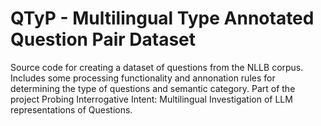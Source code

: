 # QTyP - Multilingual Type Annotated Question Pair Dataset
Source code for creating a dataset of questions from the NLLB corpus. Includes some processing functionality and annonation rules for determining the type of questions and semantic category. Part of the project Probing Interrogative Intent: Multilingual Investigation of LLM representations of Questions.
